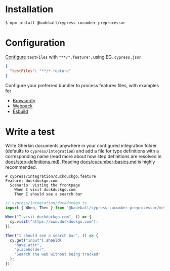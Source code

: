 # Installation

```
$ npm install @badeball/cypress-cucumber-preprocessor
```

# Configuration

[Configure](https://docs.cypress.io/guides/references/configuration) `testFiles` with `"**/*.feature"`, using EG. `cypress.json`.

```json
{
  "testFiles": "**/*.feature"
}
```

Configure your preferred bundler to process features files, with examples for

* [Browserify](../examples/browserify)
* [Webpack](../examples/webpack)
* [Esbuild](../examples/esbuild)

# Write a test

Write Gherkin documents anywhere in your configured integration folder (defaults to `cypress/integration`) and add a file for type definitions with a corresponding name (read more about how step definitions are resolved in [docs/step-definitions.md](step-definitions.md)). Reading [docs/cucumber-basics.md](cucumber-basics.md) is highly recommended.

```cucumber
# cypress/integration/duckduckgo.feature
Feature: duckduckgo.com
  Scenario: visting the frontpage
    When I visit duckduckgo.com
    Then I should see a search bar
```

```ts
// cypress/integration/duckduckgo.ts
import { When, Then } from "@badeball/cypress-cucumber-preprocessor/methods";

When("I visit duckduckgo.com", () => {
  cy.visit("https://www.duckduckgo.com");
});

Then("I should see a search bar", () => {
  cy.get("input").should(
    "have.attr",
    "placeholder",
    "Search the web without being tracked"
  );
});
```
